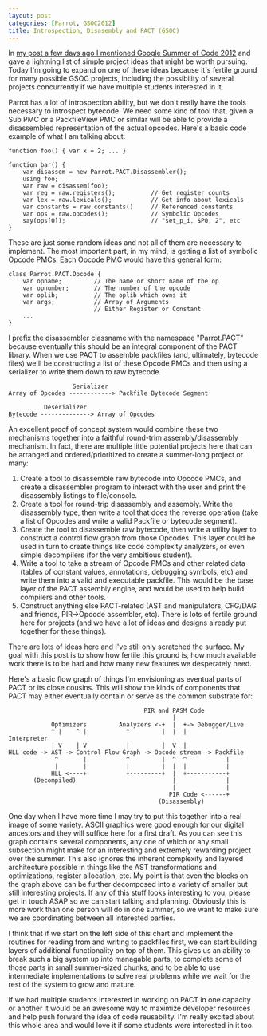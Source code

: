 ```yaml
---
layout: post
categories: [Parrot, GSOC2012]
title: Introspection, Disasembly and PACT (GSOC)
---
```


In [my post a few days ago I mentioned Google Summer of Code 2012][gsoc_post]
and gave a lightning list of simple project ideas that might be worth pursuing.
Today I'm going to expand on one of these ideas because it's fertile ground for
many possible GSOC projects, including the possibility of several projects
concurrently if we have multiple students interested in it.

[gsoc_post]: /2012/02/15/gsoc_season_starting.html

Parrot has a lot of introspection ability, but we don't really have the tools
necessary to introspect bytecode. We need some kind of tool that, given a
Sub PMC or a PackfileView PMC or similar will be able to provide a
disassembled representation of the actual opcodes. Here's a basic code
example of what I am talking about:

    function foo() { var x = 2; ... }

    function bar() {
        var disassem = new Parrot.PACT.Disassembler();
        using foo;
        var raw = disassem(foo);
        var reg = raw.registers();          // Get register counts
        var lex = raw.lexicals();           // Get info about lexicals
        var constants = raw.constants()     // Referenced constants
        var ops = raw.opcodes();            // Symbolic Opcodes
        say(ops[0]);                        // "set_p_i, $P0, 2", etc
    }

These are just some random ideas and not all of them are necessary to
implement. The most important part, in my mind, is getting a list of symbolic
Opcode PMCs. Each Opcode PMC would have this general form:

    class Parrot.PACT.Opcode {
        var opname;         // The name or short name of the op
        var opnumber;       // The number of the opcode
        var oplib;          // The oplib which owns it
        var args;           // Array of Arguments
                            // Either Register or Constant
        ...
    }

I prefix the disassembler classname with the namespace "Parrot.PACT" because
eventually this should be an integral component of the PACT library. When we
use PACT to assemble packfiles (and, ultimately, bytecode files) we'll be
constructing a list of these Opcode PMCs and then using a serializer to write
them down to raw bytecode.

                      Serializer
    Array of Opcodes ------------> Packfile Bytecode Segment

              Deserializer
    Bytecode --------------> Array of Opcodes

An excellent proof of concept system would combine these two mechanisms
together into a faithful round-trim assembly/disassembly mechanism. In fact,
there are multiple little potential projects here that can be arranged and
ordered/prioritized to create a summer-long project or many:

1) Create a tool to disassemble raw bytecode into Opcode PMCs, and create a
   disassembler program to interact with the user and print the disassembly
   listings to file/console.
2) Create a tool for round-trip disassembly and assembly. Write the
   disassembly type, then write a tool that does the reverse operation (take
   a list of Opcodes and write a valid Packfile or bytecode segment).
3) Create the tool to disassemble raw bytecode, then write a utility layer to
   construct a control flow graph from those Opcodes. This layer could be used
   in turn to create things like code complexity analyzers, or even
   simple decompilers (for the very ambitious student).
4) Write a tool to take a stream of Opcode PMCs and other related data (tables
   of constant values, annotations, debugging symbols, etc) and write them
   into a valid and executable packfile. This would be the base layer of the
   PACT assembly engine, and would be used to help build compilers and other
   tools.
5) Construct anything else PACT-related (AST and manipulators, CFG/DAG and
   friends, PIR->Opcode assembler, etc). There is lots of fertile ground here
   for projects (and we have a lot of ideas and designs already put together
   for these things).

There are lots of ideas here and I've still only scratched the surface. My
goal with this post is to show how fertile this ground is, how much available
work there is to be had and how many new features we desperately need.

Here's a basic flow graph of things I'm envisioning as eventual parts of PACT
or its close cousins. This will show the kinds of components that PACT may
either eventually contain or serve as the common substrate for:

                                          PIR and PASM Code
                                                  |
                Optimizers         Analyzers <-+  |  +-> Debugger/Live
                ^ |    ^ |           ^         |  |  |            Interpreter
                | V    | V           |         |  V  |
    HLL code -> AST -> Control Flow Graph -> Opcode stream -> Packfile
                 ^       |           ^         |  ^  ^           |
                 |       |           |         |  |  |           |
                HLL <----+           +---------+  |  +-----------+
           (Decompiled)                           |              |
                                                  |              |
                                                 PIR Code <------+
                                              (Disassembly)

One day when I have more time I may try to put this together into a real image
of some variety. ASCII graphics were good enough for our digital ancestors and
they will suffice here for a first draft. As you can see this graph contains
several components, any one of which or any small subsection might make for
an interesting and extremely rewarding project over the summer. This also
ignores the inherent complexity and layered architecture possible in things
like the AST transformations and optimizations, register allocation, etc. My
point is that even the blocks on the graph above can be further decomposed
into a variety of smaller but still interesting projects. If any of this
stuff looks interesting to you, please get in touch ASAP so we can start
talking and planning. Obviously this is more work than one person will do in
one summer, so we want to make sure we are coordinating between all interested
parties.

I think that if we start on the left side of this chart and implement the
routines for reading from and writing to packfiles first, we can start building
layers of additional functionality on top of them. This gives us an ability to
break such a big system up into managable parts, to complete some of those parts
in small summer-sized chunks, and to be able to use intermediate implementations
to solve real problems while we wait for the rest of the system to grow and
mature.

If we had multiple students interested in working on PACT in one capacity or
another it would be an awesome way to maximize developer resources and help
push forward the idea of code reusability. I'm really excited about this whole
area and would love it if some students were interested in it too.
